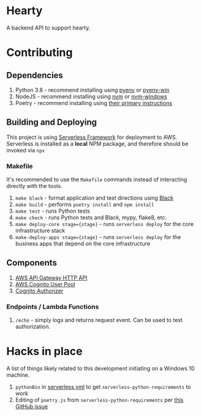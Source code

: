 # Hearty
A backend API to support hearty.

# Contributing

## Dependencies

1. Python 3.8 - recommend installing using [pyenv](https://github.com/pyenv/pyenv) or [pyenv-win](https://github.com/pyenv-win/pyenv-win)
1. NodeJS - recommend installing using [nvm](https://github.com/nvm-sh/nvm) or [nvm-windows](https://github.com/coreybutler/nvm-windows)
1. Poetry - recommend installing using [their primary instructions](https://python-poetry.org/docs/#installation)

## Building and Deploying
This project is using [Serverless Framework](https://www.serverless.com/) for deployment to AWS. 
Serverless is installed as a **local** NPM package, and therefore should be invoked via `npx`

### Makefile
It's recommended to use the `Makefile` commands instead of interacting directly with the tools.
1. `make black` - format application and test directions using [Black](https://github.com/psf/black)
1. `make build` - performs `poetry install` and `npm install`
1. `make test` - runs Python tests
1. `make check` - runs Python tests and Black, mypy, flake8, etc.
1. `make deploy-core stage={stage}` - runs `serverless deploy` for the core infrastructure stack
1. `make-deploy-apps stage={stage}` - runs `serverless deploy` for the business apps that depend on the core infrastructure

## Components

1. [AWS API Gateway HTTP API](https://docs.aws.amazon.com/apigateway/latest/developerguide/http-api.html)
1. [AWS Cognito User Pool](https://docs.aws.amazon.com/cognito/latest/developerguide/cognito-user-identity-pools.html)
1. [Cognito Authorizer](https://docs.aws.amazon.com/apigateway/latest/developerguide/http-api-jwt-authorizer.html)

### Endpoints / Lambda Functions

1. `/echo` - simply logs and returns request event. Can be used to test authorization.


# Hacks in place

A list of things likely related to this development initiating on a Windows 10 machine.

1. `pythonBin` in [serverless.yml](./serverless.yml) to get `serverless-python-requirements` to work
1. Editing of `poetry.js` from `serverless-python-requirements` per [this GitHub issue](https://github.com/UnitedIncome/serverless-python-requirements/issues/609)
